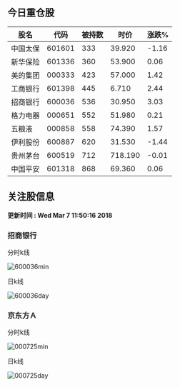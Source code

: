 
## 今日重仓股 

|股名|代码|被持数|时价|涨跌%|
|---|---|---|---|---|
|中国太保|601601|333|39.920|-1.16|
|新华保险|601336|360|53.900|0.06|
|美的集团|000333|423|57.000|1.42|
|工商银行|601398|445|6.710|2.44|
|招商银行|600036|536|30.950|3.03|
|格力电器|000651|552|51.980|0.21|
|五粮液|000858|558|74.390|1.57|
|伊利股份|600887|620|31.530|-1.44|
|贵州茅台|600519|712|718.190|-0.01|
|中国平安|601318|868|69.360|0.06|

## 关注股信息
**更新时间 : Wed Mar  7 11:50:16 2018**
### 招商银行 
分时k线

![600036min](http://image.sinajs.cn/newchart/min/n/sh600036.gif)

日k线

![600036day](http://image.sinajs.cn/newchart/daily/n/sh600036.gif)

### 京东方Ａ 
分时k线

![000725min](http://image.sinajs.cn/newchart/min/n/sz000725.gif)

日k线

![000725day](http://image.sinajs.cn/newchart/daily/n/sz000725.gif)
